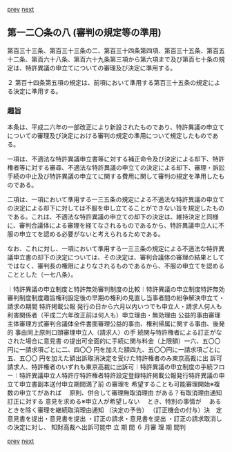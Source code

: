 [prev](/specific/markdowns/特許法/178_Mp-Ch_5-At_120_7.md)
[next](/specific/markdowns/特許法/180_Mp-Ch_6-At_121.md)
## 第一二〇条の八 (審判の規定等の準用)
第百三十三条、第百三十三条の二、第百三十四条第四項、第百三十五条、第百五十二条、第百六十八条、第百六十九条第三項から第六項まで及び第百七十条の規定は、特許異議の申立てについての審理及び決定に準用する。

２ 第百十四条第五項の規定は、前項において準用する第百三十五条の規定による決定に準用する。


### 趣旨
本条は、平成二六年の一部改正により新設されたものであり、特許異議の申立てについての審理及び決定における審判の規定の準用について規定したものである。

一項は、不適法な特許異議申立書等に対する補正命令及び決定による却下、特許権者等に対する審尋、不適法な特許異議の申立ての決定による却下、審理・訴訟手続の中止及び特許異議の申立てに関する費用に関して審判の規定を準用したものである。

二項は、一項において準用する一三五条の規定による不適法な特許異議の申立ての決定による却下に対しては不服を申し立てることができない旨を規定したものである。これは、不適法な特許異議の申立ての却下の決定は、維持決定と同様に、審判合議体による審理を経てなされるものであるから、特許異議申立人に不服の申立てを認める必要がないと考えられるためである。

なお、これに対し、一項において準用する一三三条の規定による不適法な特許異議申立書の却下の決定については、その決定は、審判合議体の審理の結果としてではなく、審判長の権限によりなされるものであるから、不服の申立てを認めることとした（一七八条）。

︱特許異議の申立制度と特許無効審判制度の比較︱特許異議の申立制度特許無効審判制度制度趣旨権利設定後の早期の権利の見直し当事者間の紛争解決申立て・請求の期間 特許掲載公報 発行の日から六月以内いつでも申立人・請求人何人も利害関係者（平成二六年改正前は何人も）申立理由・無効理由 公益的事由審理主体審理方式審判合議体全件書面審理公益的事由、権利帰属に関する事由、後発的
事由同上原則口頭審理申立人（請求人）の手
続関与特許権者による訂正がなされた場合に意見書
の提出可全面的に手続に関与料金（上限額）一六、五〇〇円に一請求項ごとに二、四〇〇
円を加えた額四九、五〇〇円に一請求項ごとに五、五〇〇
円を加えた額出訴取消決定を受けた特許権者のみ東京高裁に出
訴可請求人、特許権者のいずれも東京高裁に出訴可︱特許異議の申立制度の手続フロー︱特許異議申立人特許庁特許権者特許設定登録特許掲載公報発行特許異議の申立て申立書副本送付申立期間満了前
の審理を
希望することも可能審理開始※複数の申立てがあれば
　原則、併合して審理無取消理由
がある？有取消理由通知訂正に対する
意見を求める※申立人が希望しない
　とき、特別の事情が
　あるときを除く審理を継続取消理由通知
（決定の予告）
（訂正機会の付与）決　定意見書を提出・意見書を提出
・訂正の請求・意見書を提出
・訂正の請求取消しの決定に対し、
知財高裁へ出訴可能申 立 期 間
６   月審 理 期 間判


[prev](/specific/markdowns/特許法/178_Mp-Ch_5-At_120_7.md)
[next](/specific/markdowns/特許法/180_Mp-Ch_6-At_121.md)